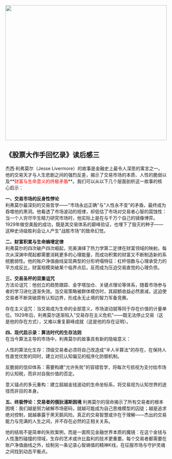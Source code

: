 
<img src="images/gold.PNG" style="height:420px;width:100%;"></img>

## 《股票大作手回忆录》读后感三
杰西·利弗莫尔（Jesse Livermore）的故事是金融史上最令人深思的寓言之一。他的交易天才与人生悲剧之间的强烈反差，揭示了交易市场的本质、人性的脆弱以及**<span style="color:red">财富与生命意义的终极矛盾</span>**。我们可以从以下几个层面剖析这一故事的核心启示：

**一、交易市场的反身性悖论**   
利弗莫尔最深刻的交易哲学——"市场永远正确"与"人性永不变"的矛盾，最终成为吞噬他的黑洞。他看透了市场波动的规律，却低估了市场对交易者心智的腐蚀性：当一个人穷尽毕生精力研究市场时，他实际上是在与千万个自己的镜像博弈。1929年做空美股的成功，既是其交易体系的巅峰验证，也埋下了毁灭的种子——这种史诗级胜利会让人产生"战胜市场"的致命幻觉。

**二、财富积累与生命熵增定律**  
利弗莫尔的四次破产四次崛起，完美演绎了热力学第二定律在财富领域的映射。每次从深渊中爬起都需要消耗更多的心理能量，而成功积累的财富又不断制造新的系统脆弱性。他的账户净值曲线呈现典型的分形坍塌特征：杠杆倍数与心理承受力的平方成反比，财富规模突破某个临界点后，反而成为压迫交易直觉的心理负债。

**三、交易圣杯的双重诅咒**  
方法论诅咒：他创立的趋势跟踪、金字塔加仓、关键点理论等体系，随着市场参与者的学习进化逐渐失效。当交易策略被群体模仿时，其超额收益必然衰减，这迫使交易者不断突破原有认知边界，形成永无止境的智力军备竞赛。    

存在主义诅咒：当交易成为生命的全部意义，市场波动就等同于存在价值的计量单位。1929年后，利弗莫尔逐渐陷入"交易存在主义危机"——既无法停止交易（这是他的存在方式），又难以重复巅峰成就（这是他的存在证明）。  

**四、现代启示录：算法时代的生存法则**  
在当今算法主导的市场中，利弗莫尔的故事具有新的隐喻意义：

人性的算法化生存：顶级交易者必须将自己改造成"半人半算法"的存在，在保持人性直觉优势的同时，建立对抗认知偏见的程序化防御机制。

反脆弱的信仰体系：需要构建"允许失败"的容错哲学，将每次亏损视为支付给市场的认知税，而非对自我价值的否定。

意义锚点的多元重构：建立超越金钱波动的生命坐标系，将交易视为认知世界的途径而非目的本身。

**五、终极悖论：交易者的俄狄浦斯困境**
利弗莫尔的宿命揭示了所有交易者的根本困境：我们越是努力破解市场密码，就越可能成为自己思维模型的囚徒；越是追求绝对控制，就越暴露于黑天鹅风险。真正的交易智慧或许在于理解——杰出的交易能力与完满的人生之间，并不存在必然的正相关关系。

他的结局不是简单的失败案例，而是一面照见金融世界本质的魔镜：在这个金钱与人性激烈碰撞的领域，生存的艺术或许比盈利的技术更重要。每个交易者都需要在账户净值曲线之外，绘制另一条记录心智熵值的精神K线，在征服市场与守护灵魂之间找到动态平衡点。
